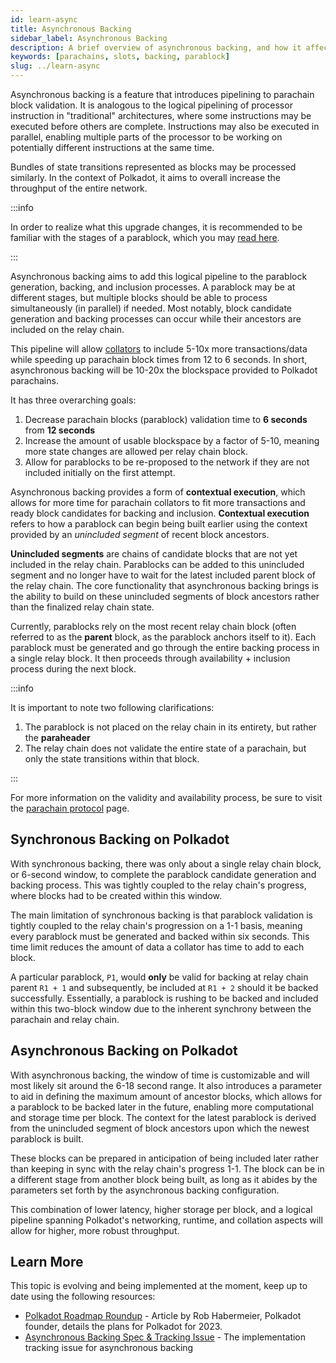 ```yaml
---
id: learn-async
title: Asynchronous Backing
sidebar_label: Asynchronous Backing
description: A brief overview of asynchronous backing, and how it affects Polkadot's scalability.
keywords: [parachains, slots, backing, parablock]
slug: ../learn-async
---
```


Asynchronous backing is a feature that introduces pipelining to parachain block validation. It is
analogous to the logical pipelining of processor instruction in "traditional" architectures, where
some instructions may be executed before others are complete. Instructions may also be executed in
parallel, enabling multiple parts of the processor to be working on potentially different
instructions at the same time.

Bundles of state transitions represented as blocks may be processed similarly. In the context of
Polkadot, it aims to overall increase the throughput of the entire network.

:::info

In order to realize what this upgrade changes, it is recommended to be familiar with the stages of a
parablock, which you may [read here](./learn-parachains-protocol.md).

:::

Asynchronous backing aims to add this logical pipeline to the parablock generation, backing, and
inclusion processes. A parablock may be at different stages, but multiple blocks should be able to
process simultaneously (in parallel) if needed. Most notably, block candidate generation and backing
processes can occur while their ancestors are included on the relay chain.

This pipeline will allow [collators](./learn-parachains-protocol.md#collators) to include 5-10x more
transactions/data while speeding up parachain block times from 12 to 6 seconds. In short,
asynchronous backing will be 10-20x the blockspace provided to Polkadot parachains.

It has three overarching goals:

1. Decrease parachain blocks (parablock) validation time to **6 seconds** from **12 seconds**
2. Increase the amount of usable blockspace by a factor of 5-10, meaning more state changes are
   allowed per relay chain block.
3. Allow for parablocks to be re-proposed to the network if they are not included initially on the
   first attempt.

Asynchronous backing provides a form of **contextual execution**, which allows for more time for
parachain collators to fit more transactions and ready block candidates for backing and inclusion.
**Contextual execution** refers to how a parablock can begin being built earlier using the context
provided by an _unincluded segment_ of recent block ancestors.

**Unincluded segments** are chains of candidate blocks that are not yet included in the relay chain.
Parablocks can be added to this unincluded segment and no longer have to wait for the latest
included parent block of the relay chain. The core functionality that asynchronous backing brings is
the ability to build on these unincluded segments of block ancestors rather than the finalized relay
chain state.

Currently, parablocks rely on the most recent relay chain block (often referred to as the **parent**
block, as the parablock anchors itself to it). Each parablock must be generated and go through the
entire backing process in a single relay block. It then proceeds through availability + inclusion
process during the next block.

:::info

It is important to note two following clarifications:

1. The parablock is not placed on the relay chain in its entirety, but rather the **paraheader**
2. The relay chain does not validate the entire state of a parachain, but only the state transitions
   within that block.

:::

For more information on the validity and availability process, be sure to visit the
[parachain protocol](../learn/learn-parachains-protocol.md) page.

## Synchronous Backing on Polkadot

With synchronous backing, there was only about a single relay chain block, or 6-second window, to
complete the parablock candidate generation and backing process. This was tightly coupled to the
relay chain's progress, where blocks had to be created within this window.

The main limitation of synchronous backing is that parablock validation is tightly coupled to the
relay chain's progression on a 1-1 basis, meaning every parablock must be generated and backed
within six seconds. This time limit reduces the amount of data a collator has time to add to each
block.

A particular parablock, `P1`, would **only** be valid for backing at relay chain parent `R1 + 1` and
subsequently, be included at `R1 + 2` should it be backed successfully. Essentially, a parablock is
rushing to be backed and included within this two-block window due to the inherent synchrony between
the parachain and relay chain.

## Asynchronous Backing on Polkadot

With asynchronous backing, the window of time is customizable and will most likely sit around the
6-18 second range. It also introduces a parameter to aid in defining the maximum amount of ancestor
blocks, which allows for a parablock to be backed later in the future, enabling more computational
and storage time per block. The context for the latest parablock is derived from the unincluded
segment of block ancestors upon which the newest parablock is built.

These blocks can be prepared in anticipation of being included later rather than keeping in sync
with the relay chain's progress 1-1. The block can be in a different stage from another block being
built, as long as it abides by the parameters set forth by the asynchronous backing configuration.

This combination of lower latency, higher storage per block, and a logical pipeline spanning
Polkadot's networking, runtime, and collation aspects will allow for higher, more robust throughput.

## Learn More

This topic is evolving and being implemented at the moment, keep up to date using the following
resources:

- [Polkadot Roadmap Roundup](https://polkadot.network/blog/polkadot-roadmap-roundup) - Article by
  Rob Habermeier, Polkadot founder, details the plans for Polkadot for 2023.
- [Asynchronous Backing Spec & Tracking Issue](https://github.com/paritytech/polkadot/issues/3779) -
  The implementation tracking issue for asynchronous backing
